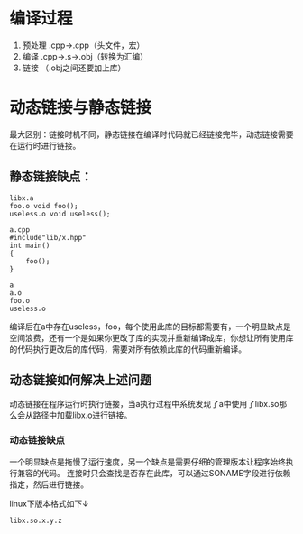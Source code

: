 # 编译过程
1. 预处理 .cpp->.cpp（头文件，宏）
2. 编译 .cpp->.s->.obj（转换为汇编）
3. 链接 （.obj之间还要加上库）


# 动态链接与静态链接

最大区别：链接时机不同，静态链接在编译时代码就已经链接完毕，动态链接需要在运行时进行链接。
## 静态链接缺点：
```
libx.a
foo.o void foo();
useless.o void useless();

a.cpp
#include"lib/x.hpp"
int main()
{
    foo();
}

a
a.o
foo.o
useless.o
```
编译后在a中存在useless，foo，每个使用此库的目标都需要有，一个明显缺点是空间浪费，还有一个是如果你更改了库的实现并重新编译成库，你想让所有使用库的代码执行更改后的库代码，需要对所有依赖此库的代码重新编译。

## 动态链接如何解决上述问题
动态链接在程序运行时执行链接，当a执行过程中系统发现了a中使用了libx.so那么会从路径中加载libx.o进行链接。
### 动态链接缺点
一个明显缺点是拖慢了运行速度，另一个缺点是需要仔细的管理版本让程序始终执行兼容的代码。
连接时只会查找是否存在此库，可以通过SONAME字段进行依赖指定，然后进行链接。

linux下版本格式如下↓

    libx.so.x.y.z